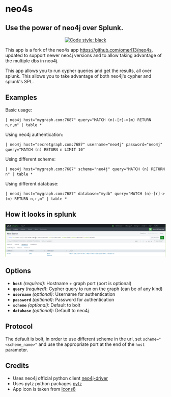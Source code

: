# neo4s
## Use the power of neo4j over Splunk.
<p align="center">
<a href="https://github.com/MoshiAL/neo4j-splunk"><img alt="Code style: black" src="https://img.shields.io/badge/code%20style-black-000000.svg"></a>
</p>


This app is a fork of the neo4s app https://github.com/omerl13/neo4s, updated to support newer neo4j versions and to allow taking advantage of the multiple dbs in neo4j.

This app allows you to run cypher queries and get the results, all over splunk. This allows you to take advantage of both neo4j's cypher and splunk's SPL.

## Examples

Basic usage:
```
| neo4j host="mygraph.com:7687" query="MATCH (n)-[r]->(m) RETURN n,r,m" | table *
```

Using neo4j authentication:
```
| neo4j host="secretgraph.com:7687" username="neo4j" password="neo4j" query="MATCH (n) RETURN n LIMIT 10"
```

Using different scheme:
```
| neo4j host="mygraph.com:7687" scheme="neo4j" query="MATCH (n) RETURN n" | table *
```

Using different database:
```
| neo4j host="mygraph.com:7687" database="mydb" query="MATCH (n)-[r]->(m) RETURN n,r,m" | table *
```

## How it looks in splunk
![screenshot](static/neo4j_command_example.png)

## Options
- <b>`host`</b> <i>(required)</i>: Hostname + graph port (port is optional)
- <b>`query`</b> <i>(required)</i>: Cypher query to run on the graph (can be of any kind)
- <b>`username`</b> <i>(optional)</i>: Username for authentication
- <b>`password`</b> <i>(optional)</i>: Password for authentication
- <b>`scheme`</b> <i>(optional)</i>: Default to bolt
- <b>`database`</b> <i>(optional)</i>: Default to neo4j

## Protocol
The default is bolt, in order to use different scheme in the url, set `scheme="<scheme_name>"` and use the appropriate port at the end of the `host` parameter.

## Credits
- Uses neo4j official python client [neo4j-driver](https://neo4j.com/docs/api/python-driver/current/)
- Uses pytz python packages [pytz](https://pythonhosted.org/pytz/)
- App icon is taken from [Icons8](https://icons8.com/)
